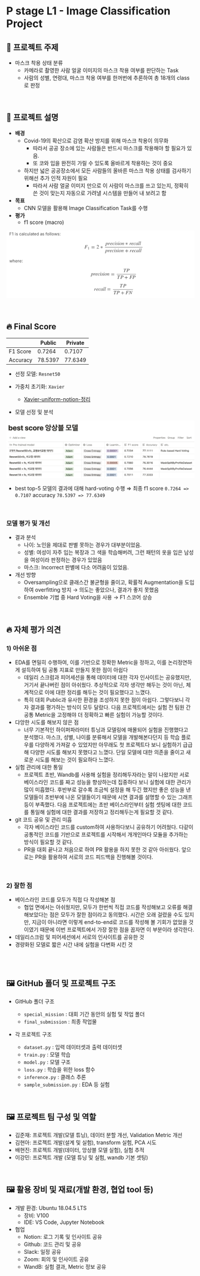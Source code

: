 # P stage L1 - Image Classification Project

## 📝 프로젝트 주제

- 마스크 착용 상태 분류
    - 카메라로 촬영한 사람 얼굴 이미지의 마스크 착용 여부를 판단하는 Task
    - 사람의 성별, 연령대, 마스크 착용 여부를 한꺼번에 추론하여 총 18개의 class로 판정

<br/>

## 📝 프로젝트 설명

- <b>배경</b>
    - Covid-19의 확산으로 감염 확산 방지를 위해 마스크 착용이 의무화
        - 따라서 공공 장소에 있는 사람들은 반드시 마스크를 착용해야 할 필요가 있음.
        - 또 코와 입을 완전히 가릴 수 있도록 올바르게 착용하는 것이 중요
    - 하지만 넓은 공공장소에서 모든 사람들의 올바른 마스크 착용 상태를 검사하기 위해선 추가 인적 자원이 필요
        - 따라서 사람 얼굴 이미지 만으로 이 사람이 마스크를 쓰고 있는지, 정확히 쓴 것이 맞는지 자동으로 가려낼 시스템을 만들어 내 보려고 함
- <b>목표</b>
    - CNN 모델을 활용해 Image Classification Task를 수행
- <b>평가</b>
    - f1 score (macro)

![f1_score_explain](images/f1_score.png)

<br/>

## 🔥 Final Score

|  | Public | Private |
| --- | --- | --- |
| F1 Score | 0.7264 | 0.7107 |
| Accuracy | 78.5397 | 77.6349 |

- 선정 모델: `Resnet50`
- 가중치 초기화: `Xavier`
   - [Xavier-uniform-notion-정리](https://www.notion.so/Xavier-uniform-3e4d82d0869a4a89a8e033232d45c12e)

- 모델 선정 및 분석

![ensemble_model_table](images/best_score_model.png)


- best top-5 모델의 결과에 대해 hard-voting 수행 ⇒ 최종 f1 score `0.7264 => 0.7107`   accuracy `78.5397 => 77.6349`

<br/>

### 모델 평가 및 개선

- 결과 분석
    - 나이: 노인을 제대로 판별 못하는 경우가 대부분이었음.
    - 성별: 여성이 자주 입는 복장과 그 색을 학습해버려, 그런 패턴의 옷을 입은 남성을 여성이라 판정하는 경우가 있었음
    - 마스크: Incorrect 판별에 다소 어려움이 있었음.
- 개선 방향
    - Oversampling으로 클래스간 불균형을 줄이고, 확률적 Augmentation을 도입하여 overfitting 방지 → 의도는 좋았으나, 결과가 좋지 못했음
    - Ensemble 기법 중 Hard Voting을 사용 → F1 스코어 상승

<br/>


## 🔥 자체 평가 의견

### 1) 아쉬운 점

- EDA를 면밀히 수행하여, 이를 기반으로 정확한 Metric을 정하고, 이를 논리정연하게 설득하여 팀 공통 지표로 만들지 못한 점이 아쉽다
    - 데일리 스크럼과 피어세션을 통해 데이터에 대한 각자 인사이트는 공유했지만, 거기서 끝나버린 점이 아쉬웠다. 추상적으로 각자 생각만 해두는 것이 아닌,  체계적으로 이에 대한 정리를 해두는 것이 필요했다고 느꼈다.
    - 특히 대회 Public과 유사한 환경을 조성하지 못한 점이 아쉽다. 그렇다보니 각자 결과를 평가하는 방식이 모두 달랐다. 다음 프로젝트에서는 실험 전 팀원 간 공통 Metric을 고정해야 더 정확하고 빠른 실험이 가능할 것이다.
- 댜앙한 시도를 해보지 않은 점
    - 너무 기본적인 하이퍼파라미터 튜닝과 모델링에 매몰되어 실험을 진행했다고 분석했다. 마스크, 성별, 나이를 분류해서 모델을 개발해본다던지 등 학습 플로우를 다양하게 가져갈 수 있었지만 아무래도 첫 프로젝트다 보니 실험하기 급급해 다양한 시도를 해보지 못했다고 느꼈다. 단일 모델에 대한 의존을 줄이고 새로운 시도를 해보는 것이 필요하다 느꼈다.
- 실험 관리에 대한 통일
    - 프로젝트 초반, Wandb를 사용해 실험을 정리해두자라는 말이 나왔지만 서로 베이스라인 코드를 짜고 성능을 향상하는데 집중하다 보니 실험에 대한 관리가 많이 미흡했다. 후반부로 갈수록 조금씩 설정을 해 두긴 했지만 좋은 성능을 낸 모델들이 초반부에 나온 모델들이기 때문에 시연 결과를 설명할 수 있는 그래프 등이 부족했다. 다음 프로젝트에는 초반 베이스라인부터 실험 셋팅에 대한 코드를 통일해 실험에 대한 결과를 저장하고 정리해두는게 필요할 것 같다.
- git 코드 공유 및 관리 미흡
    - 각자 베이스라인 코드를 custom하여 사용하다보니 공유하기 어려웠다. 다같이 공통적인 코드를 기반으로 프로젝트를 시작해서 개개인마다 모듈을 추가하는 방식이 필요할 것 같다.
    - PR을 대회 끝나고 처음으로 하여 PR 활용을 하지 못한 것 같아 아쉬웠다. 앞으로는 PR을 활용하여 서로의 코드 피드백을 진행해볼 것이다.

<br/>

### 2) 잘한 점

- 베이스라인 코드를 모두가 직접 다 작성해본 점
    - 협업 면에서는 아쉬웠지만, 모두가 한번씩 직접 코드를 작성해보고 오류를 해결해보았다는 점은 모두가 잘한 점이라고 동의했다. 시간은 오래 걸렸을 수도 있지만, 지금이 아니라면 이렇게 end-to-end로 코드를 작성해 볼 기회가 없었을 것이였기 때문에 이번 프로젝트에서 가장 잘한 점을 꼽자면 이 부분이라 생각한다.
- 데일리스크럼 및 피어세션에서 서로의 인사이트를 공유한 것
- 경량화된 모델로 짧은 시간 내에 실험을 다변화 시킨 것




<br/>
<br/>

## 🖼 GitHub 폴더 및 프로젝트 구조

- GitHub 폴더 구조
    - `special_mission` : 대회 기간 동안의 실험 및 작업 폴더
    - `final_submission` : 최종 작업물

- 각 프로젝트 구조
    - `dataset.py` : 입력 데이터셋과 출력 데이터셋
    - `train.py` : 모델 학습
    - `model.py` : 모델 구조
    - `loss.py` : 학습을 위한 loss 함수
    - `inference.py` : 클래스 추론
    - `sample_submission.py` : EDA 등 실험

<br/>

## 🖼 프로젝트 팀 구성 및 역할

- 김준재: 프로젝트 개발(모델 튜닝), 데이터 분할 개선, Validation Metric 개선
- 김현아: 프로젝트 개발(설계 및 실험), transform 실험, PCA 시도
- 배현진: 프로젝트 개발(데이터, 앙상블 모델 실험), 실험 추적
- 이강민: 프로젝트 개발 (모델 튜닝 및 실험, wandb 기본 셋팅)

<br/>

## 🖼 활용 장비 및 재료(개발 환경, 협업 tool 등)

- 개발 환경: Ubuntu 18.04.5 LTS
    - 장비: V100
    - IDE: VS Code, Jupyter Notebook
- 협업
    - Notion: 로그 기록 및 인사이트 공유
    - Github: 코드 관리 및 공유
    - Slack: 일정 공유
    - Zoom: 회의 및 인사이트 공유
    - WandB: 실험 결과, Metric 정보 공유
